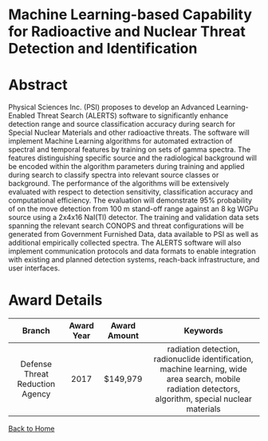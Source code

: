 
Machine Learning-based Capability for Radioactive and Nuclear Threat Detection and Identification
=================================================================================================

# Abstract


Physical Sciences Inc. (PSI) proposes to develop an Advanced Learning-Enabled Threat Search (ALERTS) software to significantly enhance detection range and source classification accuracy during search for Special Nuclear Materials and other radioactive threats. The software will implement Machine Learning algorithms for automated extraction of spectral and temporal features by training on sets of gamma spectra. The features distinguishing specific source and the radiological background will be encoded within the algorithm parameters during training and applied during search to classify spectra into relevant source classes or background. The performance of the algorithms will be extensively evaluated with respect to detection sensitivity, classification accuracy and computational efficiency. The evaluation will demonstrate 95% probability of on the move detection from 100 m stand-off range against an 8 kg WGPu source using a 2x4x16 NaI(Tl) detector. The training and validation data sets spanning the relevant search CONOPS and threat configurations will be generated from Government Furnished Data, data available to PSI as well as additional empirically collected spectra. The ALERTS software will also implement communication protocols and data formats to enable integration with existing and planned detection systems, reach-back infrastructure, and user interfaces.  

# Award Details

|Branch|Award Year|Award Amount|Keywords|
| :---: | :---: | :---: | :---: |
|Defense Threat Reduction Agency|2017|$149,979|radiation detection, radionuclide identification, machine learning, wide area search, mobile radiation detectors, algorithm, special nuclear materials|
  
  


[Back to Home](https://github.com/chrischow/dod_sbir_awards/JH/#2590)